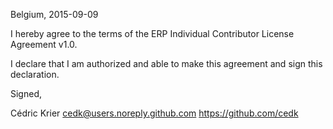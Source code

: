Belgium, 2015-09-09

I hereby agree to the terms of the ERP Individual Contributor License
Agreement v1.0.

I declare that I am authorized and able to make this agreement and sign this
declaration.

Signed,

Cédric Krier cedk@users.noreply.github.com https://github.com/cedk
